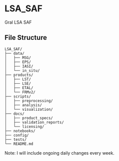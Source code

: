 # LSA_SAF

Gral LSA SAF

## File Structure

```
LSA_SAF/
├── data/
│   ├── MSG/
│   ├── EPS/
│   ├── IASI/
│   └── in_situ/
├── products/
│   ├── LST/
│   ├── LSE/
│   ├── ETAL/
│   └── FRMv2/
├── scripts/
│   ├── preprocessing/
│   ├── analysis/
│   └── visualization/
├── docs/
│   ├── product_specs/
│   ├── validation_reports/
│   └── licensing/
├── notebooks/
├── config/
├── tests/
└── README.md
```
Note: I will include ongoing daily changes every week.